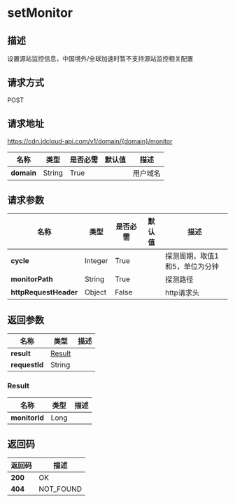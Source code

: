 # setMonitor


## 描述
设置源站监控信息，中国境外/全球加速时暂不支持源站监控相关配置

## 请求方式
POST

## 请求地址
https://cdn.jdcloud-api.com/v1/domain/{domain}/monitor

|名称|类型|是否必需|默认值|描述|
|---|---|---|---|---|
|**domain**|String|True| |用户域名|

## 请求参数
|名称|类型|是否必需|默认值|描述|
|---|---|---|---|---|
|**cycle**|Integer|True| |探测周期，取值1和5，单位为分钟|
|**monitorPath**|String|True| |探测路径|
|**httpRequestHeader**|Object|False| |http请求头|


## 返回参数
|名称|类型|描述|
|---|---|---|
|**result**|[Result](setmonitor#result)| |
|**requestId**|String| |

### <div id="result">Result</div>
|名称|类型|描述|
|---|---|---|
|**monitorId**|Long| |

## 返回码
|返回码|描述|
|---|---|
|**200**|OK|
|**404**|NOT_FOUND|
